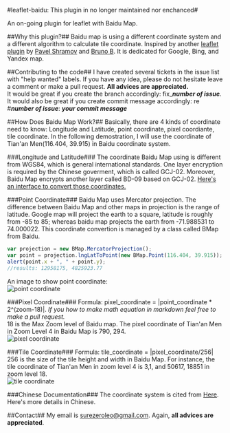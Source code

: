 #leaflet-baidu: This plugin in no longer maintained nor enchanced#

An on-going plugin for leaflet with Baidu Map.

##Why this plugin?##
Baidu map is using a different coordinate system and a different algorithm to calculate tile coordinate. Inspired by another [leaflet plugin](https://github.com/shramov/leaflet-plugins) by [Pavel Shramov](https://github.com/shramov) and [Bruno B](https://github.com/brunob). It is dedicated for Google, Bing, and Yandex map.

##Contributing to the code##
I have created several tickets in the issue list with "help wanted" labels. If you have any idea, please do not hesitate leave a comment or make a pull request. **All advices are appreciated.**  
It would be great if you create the branch accordingly: fix_***number of issue***.  
It would also be great if you create commit message accordingly: re #***number of issue***: ***your commit message***

##How Does Baidu Map Work?##
Basically, there are 4 kinds of coordinate need to know: Longitude and Latitude, point coordinate, pixel coordiante, tile coordinate. In the following demostration, I will use the coordinate of Tian'an Men(116.404, 39.915) in Baidu coordinate system.

###Longitude and Latitude###
The coordinate Baidu Map using is different from WGS84, which is general international standards. One layer encryption is required by the Chinese goverment, which is called GCJ-02. Moreover, Baidu Map encrypts another layer called BD-09 based on GCJ-02. [Here's an interface to convert those coordinates.](http://www.zdoz.net/apiList.html) 

###Point Coordinate###
Baidu Map uses Mercator projection. The difference between Baidu Map and other maps in projection is the range of latitude. Google map will project the earth to a square, latitude is roughly from -85 to 85; whereas baidu map projects the earth from -71.988531 to 74.000022. This coordinate convertion is managed by a class called BMap from Baidu.
```javascript
var projection = new BMap.MercatorProjection();
var point = projection.lngLatToPoint(new BMap.Point(116.404, 39.915));
alert(point.x + ", " + point.y);
//results: 12958175, 4825923.77
```
An image to show point coordinate:  
![point coordinate](http://pic002.cnblogs.com/images/2011/308287/2011070216261345.png)

###Pixel Coordinate###
Formula: pixel\_coordinate = |point\_coordinate \* 2^(zoom-18)|. *If you how to make math equation in markdown feel free to make a pull request.*  
18 is the Max Zoom level of Baidu map. The pixel coordinate of Tian'an Men in Zoom Level 4 in Baidu Map is 790, 294.  
![pixel coordinate](http://pic002.cnblogs.com/images/2011/308287/2011070216561045.jpg)

###Tile Coordinate###
Formula: tile\_coordinate = |pixel\_coordinate/256|  
256 is the size of the tile height and width in Baidu Map. For instance, the tile coordinate of Tian'an Men in zoom level 4 is 3,1, and 50617, 18851 in zoom level 18.  
![tile coordinate](http://pic002.cnblogs.com/images/2011/308287/2011070217022613.png)

###Chinese Documentation###
The coordinate system is cited from [Here](http://www.zdoz.net/apiList.html). Here's more details in Chinese.

##Contact##
My email is <surezeroleo@gmail.com>. Again, **all advices are appreciated**.
